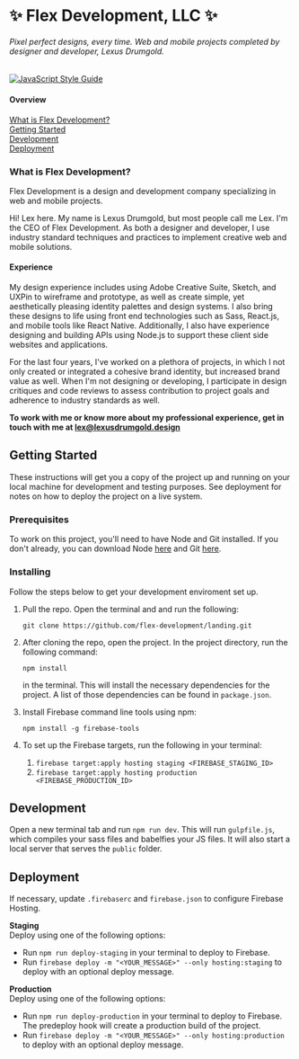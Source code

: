 # :sparkles: Flex Development, LLC :sparkles:
###### Pixel perfect designs, every time. Web and mobile projects completed by designer and developer, Lexus Drumgold.

[![JavaScript Style Guide](https://img.shields.io/badge/code_style-standard-brightgreen.svg)](https://standardjs.com)

#### Overview
[What is Flex Development?](#what-is-flex-development)  
[Getting Started](#getting-started)  
[Development](#development)  
[Deployment](#deployment)  

### What is Flex Development?
Flex Development is a design and development company specializing in web and
mobile projects.

Hi! Lex here. My name is Lexus Drumgold, but most people call me Lex. I'm the
CEO of Flex Development. As both a designer and developer, I use industry
standard techniques and practices to implement creative web and mobile
solutions.

#### Experience
My design experience includes using Adobe Creative Suite, Sketch, and UXPin to
wireframe and prototype, as well as create simple, yet aesthetically pleasing
identity palettes and design systems. I also bring these designs to life using
front end technologies such as Sass, React.js, and mobile tools like React
Native. Additionally, I also have experience designing and building APIs using
Node.js to support these client side websites and applications.

For the last four years, I've worked on a plethora of projects, in which I not
only created or integrated a cohesive brand identity, but increased brand value
as well. When I'm not designing or developing, I participate in design critiques
and code reviews to assess contribution to project goals and adherence to
industry standards as well.

**To work with me or know more about my professional experience, get in touch with me at <lex@lexusdrumgold.design>**

## Getting Started

These instructions will get you a copy of the project up and running on your local machine for development and testing purposes. See deployment for notes on how to deploy the project on a live system.

### Prerequisites

To work on this project, you'll need to have Node and Git installed. If you don't already, you can download Node [here](https://nodejs.org/en/download/) and Git [here](https://git-scm.com/downloads).

### Installing

Follow the steps below to get your development enviroment set up.

1.  Pull the repo. Open the terminal and and run the following:

    ```
    git clone https://github.com/flex-development/landing.git
    ```

2.  After cloning the repo, open the project. In the project directory, run the following command:

    ```
    npm install
    ```

    in the terminal. This will install the necessary dependencies for the project. A list of those dependencies can be found in `package.json`.

3. Install Firebase command line tools using npm:
    ```
    npm install -g firebase-tools
    ```  
    
4. To set up the Firebase targets, run the following in your terminal:
    1. `firebase target:apply hosting staging <FIREBASE_STAGING_ID>`
    2. `firebase target:apply hosting production <FIREBASE_PRODUCTION_ID>`


## Development
Open a new terminal tab and run `npm run dev`. This will run `gulpfile.js`,
which compiles your sass files and babelfies your JS files. It will also start a
local server that serves the `public` folder.

## Deployment
If necessary, update `.firebaserc` and `firebase.json` to configure Firebase
Hosting.

**Staging**  
Deploy using one of the following options:
- Run `npm run deploy-staging` in your terminal to deploy to Firebase.
- Run `firebase deploy -m "<YOUR_MESSAGE>" --only hosting:staging` to
  deploy with an optional deploy message.

**Production**  
Deploy using one of the following options:
- Run `npm run deploy-production` in your terminal to deploy to Firebase. The
  predeploy hook will create a production build of the project.
- Run `firebase deploy -m "<YOUR_MESSAGE>" --only hosting:production`
  to deploy with an optional deploy message.
